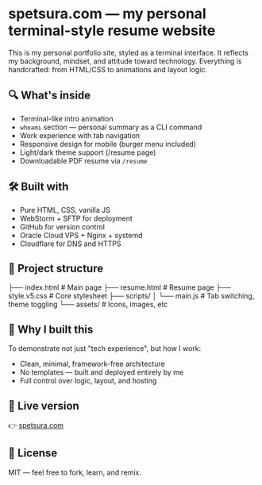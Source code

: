# spetsura.com — my personal terminal-style resume website

This is my personal portfolio site, styled as a terminal interface. It reflects my background, mindset, and attitude toward technology. Everything is handcrafted: from HTML/CSS to animations and layout logic.

## 🔍 What's inside

- Terminal-like intro animation
- `whoami` section — personal summary as a CLI command
- Work experience with tab navigation
- Responsive design for mobile (burger menu included)
- Light/dark theme support (/resume page)
- Downloadable PDF resume via `/resume`

## 🛠 Built with

- Pure HTML, CSS, vanilla JS
- WebStorm + SFTP for deployment
- GitHub for version control
- Oracle Cloud VPS + Nginx + systemd
- Cloudflare for DNS and HTTPS

## 📁 Project structure
├── index.html # Main page
├── resume.html # Resume page
├── style.v5.css # Core stylesheet
├── scripts/
│ └── main.js # Tab switching, theme toggling
└── assets/ # Icons, images, etc


## 🧠 Why I built this

To demonstrate not just "tech experience", but how I work:

- Clean, minimal, framework-free architecture
- No templates — built and deployed entirely by me
- Full control over logic, layout, and hosting

## 🔗 Live version

👉 [spetsura.com](https://spetsura.com)

## 📄 License

MIT — feel free to fork, learn, and remix.
